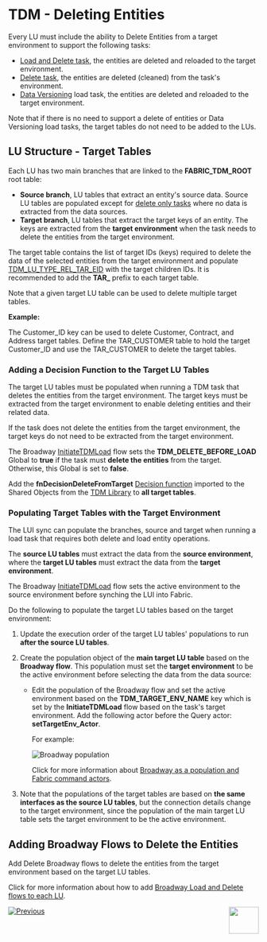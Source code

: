 # TDM - Deleting Entities

Every LU must include the ability to Delete Entities from a target environment to support the following tasks:

- [Load and Delete task](/articles/TDM/tdm_gui/14_task_overview.md#task-types), the entities are deleted and reloaded to the target environment.
- [Delete task](/articles/TDM/tdm_gui/19_delete_only_task.md), the entities are deleted (cleaned) from the task's environment.
- [Data Versioning](/articles/TDM/tdm_gui/15_data_flux_task.md/articles/TDM/tdm_gui/18_load_task_data_versioning_mode.md) load task, the entities are deleted and reloaded to the target environment.

Note that if there is no need to support a delete of entities or Data Versioning load tasks, the target tables do not need to be added to the LUs.

## LU Structure - Target Tables

Each LU has two main branches that are linked to the **FABRIC_TDM_ROOT** root table:

- **Source branch**, LU tables that extract an entity's source data. Source LU tables are populated except for [delete only tasks](/articles/TDM/tdm_gui/19_delete_only_task.md) where no data is extracted from the data sources.
- **Target branch**, LU tables that extract the target keys of an entity. The keys are extracted from the **target environment** when the task needs to delete the entities from the target environment.

The target table contains the list of target IDs (keys) required to delete the data of the selected entities from the target environment and populate [TDM_LU_TYPE_REL_TAR_EID](06_tdm_implementation_support_hierarchy.md#tdm_lu_type_rel_tar_eid) with the target children IDs. It is recommended to add the **TAR_** prefix to each target table. 

Note that a given target LU table can be used to delete multiple target tables.

**Example:**

The Customer_ID key can be used to delete Customer, Contract, and Address target tables. Define the TAR_CUSTOMER table to hold the target Customer_ID and use the TAR_CUSTOMER to delete the target tables.

### Adding a Decision Function to the Target LU Tables

The target LU tables must be populated when running a TDM task that deletes the entities from the target environment. The target keys must be extracted from the target environment to enable deleting entities and their related data.

If the task does not delete the entities from the target environment, the target keys do not need to be extracted from the target environment.

The Broadway [InitiateTDMLoad](10_tdm_generic_broadway_flows.md#initialization) flow sets the **TDM_DELETE_BEFORE_LOAD** Global to **true** if the task must **delete the entities** from the target. Otherwise, this Global is set to **false**.   

Add the **fnDecisionDeleteFromTarget** [Decision function](/articles/14_sync_LU_instance/05_sync_decision_functions.md) imported to the Shared Objects from the [TDM Library](04_fabric_tdm_library.md) to **all target tables**. 

### Populating Target Tables with the Target Environment

The LUI sync can populate the branches, source and target when running a load task that requires both delete and load entity operations. 

The **source LU tables** must extract the data from the **source environment**, where the **target LU tables** must extract the data from the **target environment**.

The Broadway [InitiateTDMLoad](10_tdm_generic_broadway_flows.md#initialization) flow sets the active environment to the source environment before synching the LUI into Fabric.

Do the following to populate the target LU tables based on the target environment:

1.  Update the execution order of the target LU tables' populations to run **after the source LU tables**. 

2. Create the population object of the **main target LU table** based on the **Broadway flow**. This population must set the **target environment** to be the active environment before selecting the data from the data source: 

   - Edit the population of the Broadway flow and set the active environment based on the **TDM_TARGET_ENV_NAME** key which is set by the **InitiateTDMLoad** flow based on the task's target environment. Add the following actor before the Query actor: **setTargetEnv_Actor**. 

     For example:

      ![Broadway population](images/broadway_tar_table_population_example.png)

      Click for more information about [Broadway as a population and Fabric command actors](/articles/19_Broadway/09_broadway_integration_with_Fabric.md).

4. Note that the populations of the target tables are based on **the same interfaces as the source LU tables**, but the connection details change to the target environment, since the population of the main target LU table sets the target environment to be the active environment.

## Adding Broadway Flows to Delete the Entities

Add Delete Broadway flows to delete the entities from the target environment based on the target LU tables.

Click for more information about how to add [Broadway Load and Delete flows to each LU](11_tdm_implementation_using_generic_flows.md).



[![Previous](/articles/images/Previous.png)](07_tdm_implementation_parameters_handling.md)[<img align="right" width="60" height="54" src="/articles/images/Next.png">](09_tdm_reference_implementation.md)
